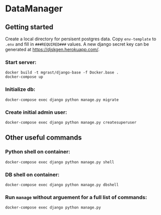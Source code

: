 # DataManager
 
## Getting started

Create a local directory for persisent postgres data. Copy `env-template` to `.env` and fill in `###REQUIRED###` values. A new django secret key can be generated at https://djskgen.herokuapp.com/.

### Start server:
```
docker build -t mgrast/django-base -f Docker.base .
docker-compose up
```

### Initialize db:
```docker-compose exec django python manage.py migrate```

### Create initial admin user:
```docker-compose exec django python manage.py createsuperuser``` 


## Other useful commands

### Python shell on container:
```docker-compose exec django python manage.py shell```

### DB shell on container:    
```docker-compose exec django python manage.py dbshell```

### Run `manage` without arguement for a full list of commands:
```docker-compose exec django python manage.py```



